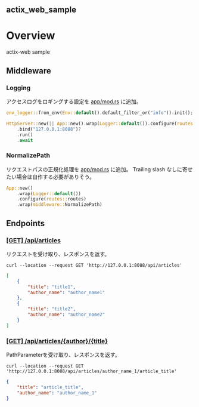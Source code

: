 actix_web_sample
---

# Overview
actix-web sample

## Middleware

### Logging
アクセスログをロギングする設定を [app/mod.rs](./src/app/mod.rs) に追加。

```rust
env_logger::from_env(Env::default().default_filter_or("info")).init();

HttpServer::new(|| App::new().wrap(Logger::default()).configure(routes::routes))
    .bind("127.0.0.1:8088")?
    .run()
    .await
``` 

### NormalizePath
リクエストパスの正規化処理を [app/mod.rs](./src/app/mod.rs) に追加。
Trailing slash なしに寄せたい場合は自作する必要がありそう。

```rust
App::new()
    .wrap(Logger::default())
    .configure(routes::routes)
    .wrap(middleware::NormalizePath)
```

## Endpoints

### [[GET] /api/articles](./src/app/v1/articles/handler/articles_handler.rs)

リクエストを受け取り、レスポンスを返す。

```shell script
curl --location --request GET 'http://127.0.0.1:8088/api/articles'
```

```json
[
    {
        "title": "title1",
        "author_name": "author_name1"
    },
    {
        "title": "title2",
        "author_name": "author_name2"
    }
]
```

### [[GET] /api/articles/{author}/{title}](./src/app/v1/articles/handler/articles_handler.rs)

PathParameterを受け取り、レスポンスを返す。

```shell script
curl --location --request GET 'http://127.0.0.1:8088/api/articles/author_name_1/article_title'
```

```json
{
    "title": "article_title",
    "author_name": "author_name_1"
}
```